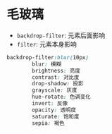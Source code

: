 # 毛玻璃

- `backdrop-filter`: 元素后面影响
- `filter`: 元素本身影响

```css
backdrop-filter:blur(10px)
        blur: 模糊
        brightness: 亮度
        contrast: 对比度
        drop-shadow: 投影
        grayscale: 灰度
        hue-rotate: 色调变化
        invert: 反像
        opacity: 透明度
        saturate: 饱和度
        sepia: 褐色
```
